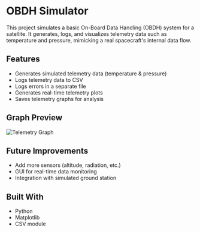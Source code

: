# OBDH Simulator

This project simulates a basic On-Board Data Handling (OBDH) system for a satellite. It generates, logs, and visualizes telemetry data such as temperature and pressure, mimicking a real spacecraft's internal data flow.

## Features

- Generates simulated telemetry data (temperature & pressure)
- Logs telemetry data to CSV
- Logs errors in a separate file
- Generates real-time telemetry plots
- Saves telemetry graphs for analysis


## Graph Preview

![Telemetry Graph](stellar_telemetry.png)

## Future Improvements

- Add more sensors (altitude, radiation, etc.)
- GUI for real-time data monitoring
- Integration with simulated ground station

## Built With

- Python
- Matplotlib
- CSV module




